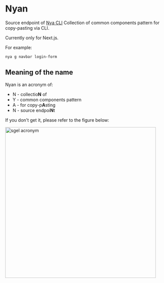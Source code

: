 # Nyan
Source endpoint of [Nya CLI](https://github.com/saltyaom/nya)
Collection of common components pattern for copy-pasting via CLI.

Currently only for Next.js.

For example:
```bash
nya g navbar login-form
```

## Meaning of the name
Nyan is an acronym of:
- N - collectio**N** of
- Y - common components pattern
- A - for copy-p**A**sting
- N - source endpoi**N**t

If you don't get it, please refer to the figure below:

<img src="https://user-images.githubusercontent.com/35027979/139077662-fa5a8daf-5a51-405c-9e69-0c04549cb226.png" alt="sgel acronym" width=480 />
